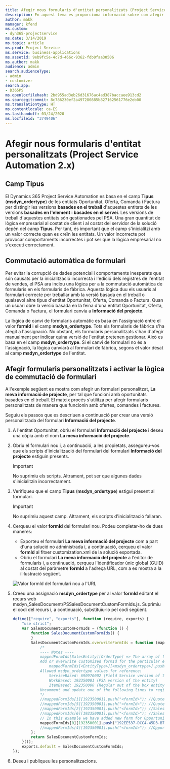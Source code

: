 ```yaml
---
title: Afegir nous formularis d'entitat personalitzats (Project Service Automation 2.x)
description: En aquest tema es proporciona informació sobre com afegir formularis d'entitat personalitzats per a oportunitats, ofertes, comandes o factures al Dynamics 365 Project Service Automation 2.x.
author: makk
manager: kfend
ms.custom:
- dyn365-projectservice
ms.date: 3/14/2019
ms.topic: article
ms.prod: Project Service
ms.service: business-applications
ms.assetid: 9eb9fc5e-4c7d-466c-9362-fdb0faa30506
ms.author: makk
audience: admin
search.audienceType:
- admin
- customizer
search.app:
- D365PS
ms.openlocfilehash: 2bd955ad3eb26d31676ac4ad387baccaee913cd2
ms.sourcegitcommit: 8c786230ef2a497280885b827162561776e2eb00
ms.translationtype: HT
ms.contentlocale: ca-ES
ms.lasthandoff: 03/24/2020
ms.locfileid: "3749406"
---
```

# <a name="add-new-custom-entity-forms-project-service-automation-2x"></a>Afegir nous formularis d'entitat personalitzats (Project Service Automation 2.x)

## <a name="type-field"></a>Camp Tipus 

El Dynamics 365 Project Service Automation es basa en el camp **Tipus** (**msdyn\_ordertype**) de les entitats Oportunitat, Oferta, Comanda i Factura per distingir les versions **basades en el treball** d'aquestes entitats de les versions **basades en l'element** i **basades en el servei**. Les versions de treball d'aquestes entitats són gestionades pel PSA. Una gran quantitat de lògica empresarial al costat de client i al costat del servidor de la solució depèn del camp **Tipus**. Per tant, és important que el camp s'inicialitzi amb un valor correcte quan es creïn les entitats. Un valor incorrecte pot provocar comportaments incorrectes i pot ser que la lògica empresarial no s'executi correctament.

## <a name="automatic-form-switching"></a>Commutació automàtica de formulari

Per evitar la corrupció de dades potencial i comportaments inesperats que són causats per la inicialització incorrecta i l'edició dels registres de l'entitat de vendes, el PSA ara inclou una lògica per a la commutació automàtica de formularis en els formularis de fàbrica. Aquesta lògica duu els usuaris al formulari correcte per treballar amb la versió basada en el treball o qualsevol altre tipus d'entitat Oportunitat, Oferta, Comanda o Factura. Quan un usuari obre la versió basada en la feina d'una entitat Oportunitat, Oferta, Comanda o Factura, el formulari canvia a **Informació del projecte**.

La lògica de canvi de formularis automàtic es basa en l'assignació entre el valor **formId** i el camp **msdyn\_ordertype**. Tots els formularis de fàbrica s'ha afegit a l'assignació. No obstant, els formularis personalitzats s'han d'afegir manualment per indicar quina versió de l'entitat pretenen gestionar. Això es basa en el camp **msdyn\_ordertype**. Si el canvi de formulari no és a l'assignació, la lògica canviarà al formulari de fàbrica, segons el valor desat al camp **msdyn\_ordertype** de l'entitat.

## <a name="add-custom-forms-and-turn-on-the-form-switching-logic"></a>Afegir formularis personalitzats i activar la lògica de commutació de formulari

A l'exemple següent es mostra com afegir un formulari personalitzat, **La meva informació de projecte**, per tal que funcioni amb oportunitats basades en el treball. El mateix procés s'utilitza per afegir formularis personalitzats de manera que funcionin amb ofertes, comandes i factures.

Seguiu els passos que es descriuen a continuació per crear una versió personalitzada del formulari **Informació del projecte**.

1. A l'entitat Oportunitat, obriu el formulari **Informació del projecte** i deseu una còpia amb el nom **La meva informació del projecte**.
2. Obriu el formulari nou i, a continuació, a les propietats, assegureu-vos que els scripts d'inicialització del formulari del formulari **Informació del projecte** estiguin presents. 

    > [!IMPORTANT]
    > No suprimiu els scripts. Altrament, pot ser que algunes dades s'inicialitzin incorrectament.

3. Verifiqueu que el camp **Tipus** (**msdyn\_ordertype**) estigui present al formulari. 

    > [!IMPORTANT]
    > No suprimiu aquest camp. Altrament, els scripts d'inicialització fallaran.

4. Cerqueu el valor **formId** del formulari nou. Podeu completar-ho de dues maneres:

    - Exporteu el formulari **La meva informació del projecte** com a part d'una solució no administrada i, a continuació, cerqueu el valor **formId** al fitxer customization.xml de la solució exportada.
    - Obriu el formulari **La meva informació del projecte** a l'editor de formularis i, a continuació, cerqueu l'identificador únic global (GUID) al costat del paràmetre **formId** a l'adreça URL, com a es mostra a la il·lustració següent.

    ![Valor formId del formulari nou a l'URL](media/how-to-add-custom-forms-in-v2.0.png)

5. Creeu una assignació **msdyn\_ordertype** per al valor **formId** editant el recurs web msdyn\_SalesDocument/PSSalesDocumentCustomFormIds.js. Suprimiu el codi del recurs i, a continuació, substituïu-lo pel codi següent.

    ```javascript
    define(["require", "exports"], function (require, exports) {
        "use strict";
        var SalesDocumentCustomFormIds = (function () {
            function SalesDocumentCustomFormIds() {
            }
            SalesDocumentCustomFormIds.overwriteFormIds = function (mappedFormIds) {
                /*
                ---- Notes ----
                mappedFormIds[SalesEntity][OrderType] => The array of forms IDs that support particular entity and order type
                Add or overwrite customized formId for the particular entity and order type by calling:
                    mappedFormIds[<EntityType>][<msdyn_ordertype>].push("<formId>");
                Allowed msdyn_ordertype values for reference:
                    ServiceBased: 690970002 (Field Service version of the entity)
                    WorkBased: 192350001 (PSA version of the entity)
                    ItemBased: 192350000 (Regular out of the box entity)
                Uncomment and update one of the following lines to register custom PSA form for required entity:
                */      
                //mappedFormIds[1][192350001].push("<formId>"); //Quote
                //mappedFormIds[5][192350001].push("<formId>"); //Quote Line
                //mappedFormIds[2][192350001].push("<formId>"); //Sales Order
                //mappedFormIds[6][192350001].push("<formId>"); //Sales Order Line
                // In this example we have added new form for Opportunity
                mappedFormIds[0][192350001].push("192EE537-DCC4-45D3-B7AF-EA694B9113D2"); //Opportunity
                //mappedFormIds[4][192350001].push("<formId>"); //Opportunity Line
            };
            return SalesDocumentCustomFormIds;
        }());
        exports.default = SalesDocumentCustomFormIds;
    });
    ```

6. Deseu i publiqueu les personalitzacions.
